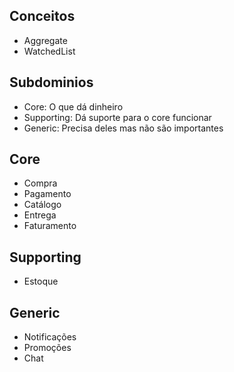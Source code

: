 ## Conceitos

- Aggregate
- WatchedList

## Subdominios

- Core: O que dá dinheiro
- Supporting: Dá suporte para o core funcionar
- Generic: Precisa deles mas não são importantes

## Core
- Compra
- Pagamento
- Catálogo
- Entrega
- Faturamento

## Supporting
- Estoque

## Generic
- Notificações
- Promoções
- Chat
